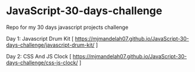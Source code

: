# JavaScript-30-days-challenge
Repo for my 30 days javascript projects challenge

Day 1: Javascript Drum Kit [ https://mjmandelah07.github.io/JavaScript-30-days-challenge/javascript-drum-kit/ ]

Day 2: CSS And JS Clock [ https://mjmandelah07.github.io/JavaScript-30-days-challenge/css-js-clock/ ]
